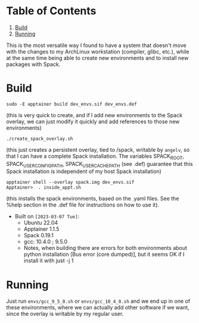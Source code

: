 
# Table of Contents

1.  [Build](#orge6914a7)
2.  [Running](#org4cd8365)

This is the most versatile way I found to have a system that doesn't move with
the changes to my ArchLinux workstation (compiler, glibc, etc.), while at the
same time being able to create new environments and to install new packages with
Spack.


<a id="orge6914a7"></a>

# Build

    sudo -E apptainer build dev_envs.sif dev_envs.def

(this is very quick to create, and if I add new environments to the Spack
overlay, we can just modify it quickly and add references to those new environments)

    ./create_spack_overlay.sh

(this just creates a persistent overlay, tied to /spack, writable by `angelv`,
so that I can have a complete Spack installation. The variables SPACK<sub>ROOT</sub>,
SPACK<sub>USER</sub><sub>CONFIG</sub><sub>PATH</sub>, SPACK<sub>USER</sub><sub>CACHE</sub><sub>PATH</sub> (see .def) guarantee that this
Spack installation is independent of my host Spack installation)      

    apptainer shell --overlay spack.img dev_envs.sif
    Apptainer>  . inside_appt.sh

(this installs the spack environments, based on the .yaml files. See the %help
section in the .def file for instructions on how to use it).

-   Built on `[2023-03-07 Tue]`:
    -   Ubuntu 22.04
    -   Apptainer 1.1.5
    -   Spack 0.19.1
    -   gcc: 10.4.0 ; 9.5.0
    -   Notes, when building there are errors for both environments about python
        installation [Bus error (core dumped)], but it seems OK if I install it with
        just -j 1


<a id="org4cd8365"></a>

# Running

Just run `envs/gcc_9_5_0.sh` or `envs/gcc_10_4_0.sh` and we end up in one of
these environments, where we can actually add other software if we want, since
the overlay is writable by my regular user.

